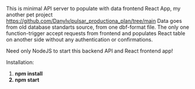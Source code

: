 This is minimal API server to populate with data frontend React App, my another pet project https://github.com/Danylv/pulsar_productiona_plan/tree/main
Data goes from old database standarts source, from one dbf-format file. The only one funсtion-trigger accept requests from frontend and populates React table on another side without any authentication or confirmations.

Need only NodeJS to start this backend API and React frontend app!

Installation:
1. <b>npm install<b>
2. <b>npm start<b>
